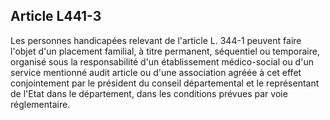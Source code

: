 ## Article L441-3

Les personnes handicapées relevant de l'article L. 344-1 peuvent faire l'objet d'un placement familial, à titre
permanent, séquentiel ou temporaire, organisé sous la responsabilité d'un établissement médico-social ou
d'un service mentionné audit article ou d'une association agréée à cet effet conjointement par le président du
conseil départemental et le représentant de l'Etat dans le département, dans les conditions prévues par voie
réglementaire.

